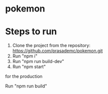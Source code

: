 # pokemon
# Steps to run 

1. Clone the project from the repository: https://github.com/prasademc/pokemon.git
2. Run "npm i"
3. Run "npm run build-dev"
4. Run "npm start"

for the production 

Run "npm run build"

